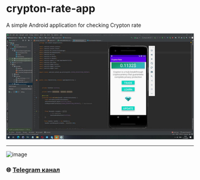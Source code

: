 # crypton-rate-app
A simple Android application for checking Crypton rate

![logo](https://raw.githubusercontent.com/Sagleft/crypton-rate-app/main/screenshot.jpg)

---

![image](https://github.com/Sagleft/Sagleft/raw/master/image.png)

### :globe_with_meridians: [Telegram канал](https://t.me/+VIvd8j6xvm9iMzhi)
